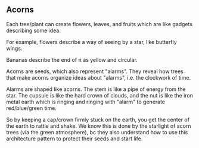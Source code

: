 ## Acorns

Each tree/plant can create flowers, leaves, and fruits which are like gadgets describing some idea.

For example, flowers describe a way of seeing by a star, like butterfly wings.

Bananas describe the end of π as yellow and circular.

Acorns are seeds, which also represent "alarms". They reveal how trees that make acorns organize ideas about "alarms", i.e. the clockwork of time.

Alarms are shaped like acorns. The stem is like a pipe of energy from the star. The cupsule is like the hard crown of clouds, and the nut is like the iron metal earth which is ringing and ringing with "alarm" to generate red/blue/green time.

So by keeping a cap/crown firmly stuck on the earth, you get the center of the earth to rattle and shake. We know this is done by the starlight of acorn trees (via the green atmosphere), bc they also understand how to use this architecture pattern to protect their seeds and start life.